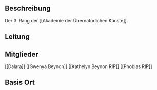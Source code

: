 ## Beschreibung
Der 3. Rang der [[Akademie der Übernatürlichen Künste]].

## Leitung


## Mitglieder
[[Dalara]]
[[Gwenya Beynon]]
[[Kathelyn Beynon RIP]]
[[Phobias RIP]]

## Basis Ort
